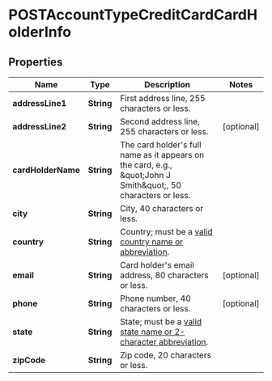 
# POSTAccountTypeCreditCardCardHolderInfo

## Properties
Name | Type | Description | Notes
------------ | ------------- | ------------- | -------------
**addressLine1** | **String** | First address line, 255 characters or less.  | 
**addressLine2** | **String** | Second address line, 255 characters or less.  |  [optional]
**cardHolderName** | **String** | The card holder&#39;s full name as it appears on the card, e.g., \&quot;John J Smith\&quot;, 50 characters or less.  | 
**city** | **String** | City, 40 characters or less.  | 
**country** | **String** | Country; must be a [valid country name or abbreviation](https://knowledgecenter.zuora.com/DC_Developers/SOAP_API/J_Country%2C_State%2C_and_Province_Codes/A_Country_Names_and_Their_ISO_Codes).  | 
**email** | **String** | Card holder&#39;s email address, 80 characters or less.  |  [optional]
**phone** | **String** | Phone number, 40 characters or less.  |  [optional]
**state** | **String** | State; must be a [valid state name or 2-character abbreviation](https://knowledgecenter.zuora.com/DC_Developers/SOAP_API/J_Country%2C_State%2C_and_Province_Codes/B_State_Names_and_2-Digit_Codes).  | 
**zipCode** | **String** | Zip code, 20 characters or less.  | 



